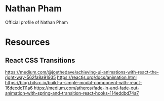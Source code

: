 # Nathan Pham

Official profile of Nathan Pham

# Resources

## React CSS Transitions

https://medium.com/@joethedave/achieving-ui-animations-with-react-the-right-way-562fa8a91935
https://reactjs.org/docs/animation.html
https://blog.bitsrc.io/build-a-simple-modal-component-with-react-16decdc111a6
https://medium.com/atheros/fade-in-and-fade-out-animation-with-spring-and-transition-react-hooks-114eddbd74a7
